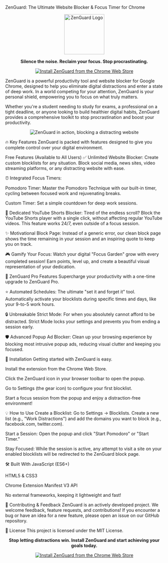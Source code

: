 ZenGuard: The Ultimate Website Blocker & Focus Timer for Chrome
<div align="center">
<img src="[LINK_TO_YOUR_LOGO_ICON_128x128.png]" alt="ZenGuard Logo" width="128">
<p>
<strong>Silence the noise. Reclaim your focus. Stop procrastinating.</strong>
</p>
<p>
<a href="[https://www.google.com/search?q=%5BLINK_TO_YOUR_CHROME_WEB_STORE_PAGE%5D](https://chromewebstore.google.com/detail/zenguard-website-blocker/mopaajinnffmaiedipccloghjfndalod">
<img src="https://www.google.com/search?q=https://img.shields.io/badge/Chrome%2520Web%2520Store-Install%2520ZenGuard-blue%3Fstyle%3Dfor-the-badge%26logo%3Dgoogle-chrome%26logoColor%3Dwhite" alt="Install ZenGuard from the Chrome Web Store">
</a>
</p>
</div>

ZenGuard is a powerful productivity tool and website blocker for Google Chrome, designed to help you eliminate digital distractions and enter a state of deep work. In a world competing for your attention, ZenGuard is your personal shield, empowering you to focus on what truly matters.

Whether you're a student needing to study for exams, a professional on a tight deadline, or anyone looking to build healthier digital habits, ZenGuard provides a comprehensive toolkit to stop procrastination and boost your productivity.

<div align="center">
<img src="[LINK_TO_YOUR_MAIN_PROMOTIONAL_SCREENSHOT_OR_GIF.png]" alt="ZenGuard in action, blocking a distracting website">
</div>

🔥 Key Features
ZenGuard is packed with features designed to give you complete control over your digital environment.

Free Features (Available to All Users)
✅ Unlimited Website Blocker: Create custom blocklists for any situation. Block social media, news sites, video streaming platforms, or any distracting website with ease.

⏰ Integrated Focus Timers:

Pomodoro Timer: Master the Pomodoro Technique with our built-in timer, cycling between focused work and rejuvenating breaks.

Custom Timer: Set a simple countdown for deep work sessions.

🚫 Dedicated YouTube Shorts Blocker: Tired of the endless scroll? Block the YouTube Shorts player with a single click, without affecting regular YouTube videos. This feature works 24/7, even outside of a focus session.

✨ Motivational Block Page: Instead of a generic error, our clean block page shows the time remaining in your session and an inspiring quote to keep you on track.

🎮 Gamify Your Focus: Watch your digital "Focus Garden" grow with every completed session! Earn points, level up, and create a beautiful visual representation of your dedication.

🚀 ZenGuard Pro Features
Supercharge your productivity with a one-time upgrade to ZenGuard Pro.

⭐ Automated Schedules: The ultimate "set it and forget it" tool. Automatically activate your blocklists during specific times and days, like your 9-to-5 work hours.

🔒 Unbreakable Strict Mode: For when you absolutely cannot afford to be distracted. Strict Mode locks your settings and prevents you from ending a session early.

🛡️ Advanced Popup Ad Blocker: Clean up your browsing experience by blocking most intrusive popup ads, reducing visual clutter and keeping you focused.

🚀 Installation
Getting started with ZenGuard is easy.

Install the extension from the Chrome Web Store.

Click the ZenGuard icon in your browser toolbar to open the popup.

Go to Settings (the gear icon) to configure your first blocklist.

Start a focus session from the popup and enjoy a distraction-free environment!

💡 How to Use
Create a Blocklist: Go to Settings -> Blocklists. Create a new list (e.g., "Work Distractions") and add the domains you want to block (e.g., facebook.com, twitter.com).

Start a Session: Open the popup and click "Start Pomodoro" or "Start Timer."

Stay Focused: While the session is active, any attempt to visit a site on your enabled blocklists will be redirected to the ZenGuard block page.

🛠️ Built With
JavaScript (ES6+)

HTML5 & CSS3

Chrome Extension Manifest V3 API

No external frameworks, keeping it lightweight and fast!

🤝 Contributing & Feedback
ZenGuard is an actively developed project. We welcome feedback, feature requests, and contributions! If you encounter a bug or have an idea for a new feature, please open an issue on our GitHub repository.

📄 License
This project is licensed under the MIT License.

<div align="center">
<p><strong>Stop letting distractions win. Install ZenGuard and start achieving your goals today.</strong></p>
<a href="https://chromewebstore.google.com/detail/zenguard-website-blocker/mopaajinnffmaiedipccloghjfndalod">
<img src="https://www.google.com/search?q=https://img.shields.io/badge/Get%2520ZenGuard%2520on%2520the%2520Chrome%2520Web%2520Store-blue%3Fstyle%3Dfor-the-badge%26logo%3Dgoogle-chrome%26logoColor%3Dwhite" alt="Install ZenGuard from the Chrome Web Store">
</a>
</div>

